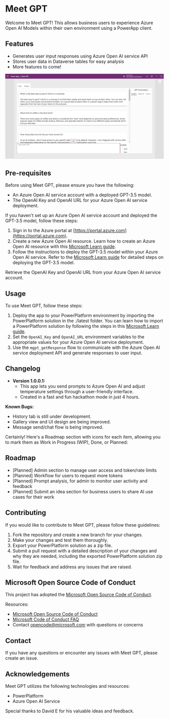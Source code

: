 # Meet GPT

Welcome to Meet GPT! This allows business users to experience Azure Open AI Models within their own environment using a PowerApp client.

## Features

- Generates user input responses using Azure Open AI service API
- Stores user data in Dataverse tables for easy analysis
- More features to come!

![Screenshot of Meet GPT app](images/MeetGPT_1_0_0_1.png)

## Pre-requisites

Before using Meet GPT, please ensure you have the following:

- An Azure Open AI service account with a deployed GPT-3.5 model.
- The OpenAI Key and OpenAI URL for your Azure Open AI service deployment.

If you haven't set up an Azure Open AI service account and deployed the GPT-3.5 model, follow these steps:

1. Sign in to the Azure portal at [https://portal.azure.com](https://portal.azure.com).
2. Create a new Azure Open AI resource. Learn how to create an Azure Open AI resource with this [Microsoft Learn guide](https://docs.microsoft.com/learn/modules/get-started-with-azure-ai-text-api/).
3. Follow the instructions to deploy the GPT-3.5 model within your Azure Open AI service. Refer to the [Microsoft Learn guide](https://docs.microsoft.com/learn/modules/deploy-language-model-with-text-api/) for detailed steps on deploying the GPT-3.5 model.

Retrieve the OpenAI Key and OpenAI URL from your Azure Open AI service account.

## Usage

To use Meet GPT, follow these steps:

1. Deploy the app to your PowerPlatform environment by importing the PowerPlatform solution in the ./latest folder. You can learn how to import a PowerPlatform solution by following the steps in this [Microsoft Learn guide](https://docs.microsoft.com/learn/modules/import-solutions/).
2. Set the `OpenAI_Key` and `OpenAI_URL` environment variables to the appropriate values for your Azure Open AI service deployment.
4. Use the `mgpt_getResponse` flow to communicate with the Azure Open AI service deployment API and generate responses to user input.

## Changelog

- **Version 1.0.0.1:**
  - This app lets you send prompts to Azure Open AI and adjust temperature settings through a user-friendly interface.
  - Created in a fast and fun hackathon mode in just 4 hours.

**Known Bugs:**

- History tab is still under development.
- Gallery view and UI design are being improved.
- Message send/chat flow is being improved.

Certainly! Here's a Roadmap section with icons for each item, allowing you to mark them as Work in Progress (WIP), Done, or Planned:

## Roadmap

- [Planned] Admin section to manage user access and token/rate limits
- [Planned] Workflow for users to request more tokens
- [Planned] Prompt analysis, for admin to monitor user activity and feedback
- [Planned] Submit an idea section for business users to share AI use cases for their work


## Contributing

If you would like to contribute to Meet GPT, please follow these guidelines:

1. Fork the repository and create a new branch for your changes.
2. Make your changes and test them thoroughly.
3. Export your PowerPlatform solution as a zip file.
4. Submit a pull request with a detailed description of your changes and why they are needed, including the exported PowerPlatform solution zip file.
5. Wait for feedback and address any issues that are raised.

## Microsoft Open Source Code of Conduct

This project has adopted the [Microsoft Open Source Code of Conduct](https://opensource.microsoft.com/codeofconduct/).

Resources:

- [Microsoft Open Source Code of Conduct](https://opensource.microsoft.com/codeofconduct/)
- [Microsoft Code of Conduct FAQ](https://opensource.microsoft.com/codeofconduct/faq/)
- Contact [opencode@microsoft.com](mailto:opencode@microsoft.com) with questions or concerns

## Contact

If you have any questions or encounter any issues with Meet GPT, please create an issue.

## Acknowledgements

Meet GPT utilizes the following technologies and resources:

- PowerPlatform
- Azure Open AI Service

Special thanks to David E for his valuable ideas and feedback.